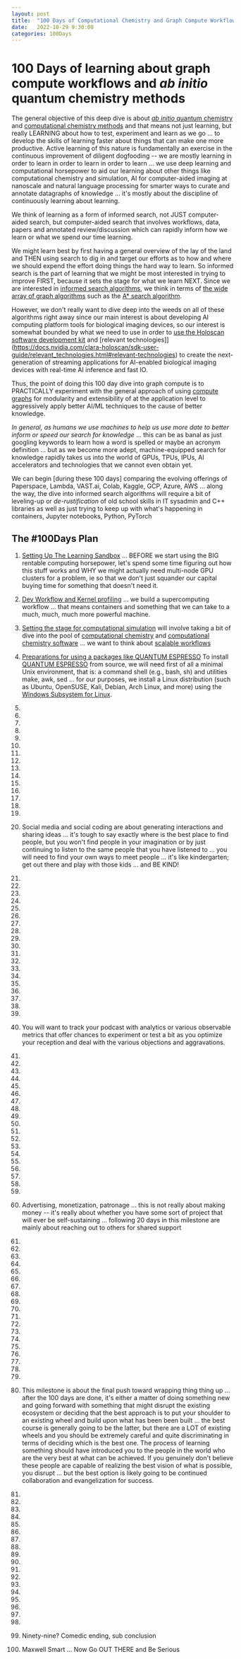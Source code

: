 ```yaml
---
layout: post
title:  "100 Days of Computational Chemistry and Graph Compute Workflows"
date:   2022-10-29 9:30:00
categories: 100Days
---
```



# 100 Days of learning about graph compute workflows and *ab initio* quantum chemistry methods

The general objective of this deep dive is about [*ab initio* quantum chemistry](https://en.wikipedia.org/wiki/Ab_initio_quantum_chemistry_methods) and [computational chemistry methods](https://en.wikipedia.org/wiki/Computational_chemistry) and that means not just learning, but really LEARNING about how to test, experiment and learn as we go ... to develop the skills of learning faster about things that can make one more productive. Active learning of this nature is fundamentally an exercise in the continuous improvement of diligent dogfooding -- we are mostly learning in order to learn in order to learn in order to learn ...  we use deep learning and computational horsepower to aid our learning about other things like computational chemistry and simulation, AI for computer-aided imaging at nanoscale and natural language processing for smarter ways to curate and annotate datagraphs of knowledge ... it's mostly about the discipline of continuously learning about learning.

We think of learning as a form of informed search, not JUST computer-aided search, but computer-aided search that involves workflows, data, papers and annotated review/discussion which can rapidly inform how we learn or what we spend our time learning.  

We might learn best by first having a general overview of the lay of the land and THEN using search to dig in and target our efforts as to how and where we should expend the effort doing things the hard way to learn. So informed search is the part of learning that we might be most interested in trying to improve FIRST, because it sets the stage for what we learn NEXT. Since we are interested in [informed search algorithms](https://en.wikipedia.org/wiki/Search_algorithm#Informed_search), we think in terms of [the wide array of graph algorithms](https://en.wikipedia.org/wiki/Category:Graph_algorithms) such as the [A* search algorithm](https://en.wikipedia.org/wiki/A*_search_algorithm). 

However, we don't really want to dive deep into the weeds on all of these algorithms right away since our main interest is about developing AI computing platform tools for biological imaging devices, so our interest is somewhat bounded by what we need to use in order to [use the Holoscan software development kit](https://docs.nvidia.com/clara-holoscan/sdk-user-guide/clara_holoscan_devguide.html) and [relevant technologies]](https://docs.nvidia.com/clara-holoscan/sdk-user-guide/relevant_technologies.html#relevant-technologies) to create the next-generation of streaming applications for AI-enabled biological imaging devices with real-time AI inference and fast IO.

Thus, the point of doing this 100 day dive into graph compute is to PRACTICALLY experiment with the general approach of using [compute graphs](https://docs.nvidia.com/clara-holoscan/sdk-user-guide/gxf/index.html) for modularity and extensibility of at the application level to aggressively apply better AI/ML techniques to the cause of better knowledge.

*In general, as humans we use machines to help us use more date to better inform or speed our search for knowledge* ... this can be as banal as just googling keywords to learn how a word is spelled or maybe an acronym definition  ... but as we become more adept, machine-equipped search for knowledge rapidly takes us into the world of GPUs, TPUs, IPUs, AI accelerators and technologies that we cannot even obtain yet.  

We can begin [during these 100 days] comparing the evolving offerings of Paperspace, Lambda, VAST.ai, Colab, Kaggle, GCP, Azure, AWS ... along the way, the dive into informed search algorithms will require a bit of leveling-up or *de-rustification* of old school skills in IT sysadmin and C++ libraries as well as just trying to keep up with what's happening in containers, Jupyter notebooks, Python, PyTorch


## The #100Days Plan 

1)  [Setting Up The Learning Sandbox](https://brunoscience.github.io/100days/2022/10/27/Day-1.html) ... BEFORE we start using the BIG rentable computing horsepower, let's spend some time figuring out how this stuff works and WHY we might actually need multi-node GPU clusters for a problem, ie so that we don't just squander our capital buying time for something that doesn't need it.

2) [Dev Workflow and Kernel profiling](https://brunoscience.github.io/100days/2022/10/28/Day-2.html) ... we build a supercomputing workflow ... that means containers and something that we can take to a much, much, much more powerful machine. 

3) [Setting the stage for computational simulation](https://brunoscience.github.io/100days/2022/10/28/Day-3.html) will involve taking a bit of dive into the pool of [computational chemistry](https://en.wikipedia.org/wiki/Computational_chemistry) and [computational chemistry software](https://en.wikipedia.org/wiki/List_of_quantum_chemistry_and_solid-state_physics_software) ... we want to think about [scalable workflows](https://www.nature.com/articles/s41597-020-00638-4)

4) [Preparations for using a packages like QUANTUM ESPRESSO](https://brunoscience.github.io/100days/2022/10/28/Day-4.html) To install [QUANTUM ESPRESSO](https://www.quantum-espresso.org/documentation/) from source, we will need first of all a minimal Unix environment, that is: a command shell (e.g., bash, sh) and utilities make, awk, sed ... for our purposes, we install a Linux distribution (such as Ubuntu, OpenSUSE, Kali, Debian, Arch Linux, and more) using the [Windows Subsystem for Linux](https://learn.microsoft.com/en-us/windows/wsl/install). 

5)

6)

7)

8)

9)

10)

11)

12)

13)

14)

15)

16)

17)

18)

19)

20) Social media and social coding are about generating interactions and sharing ideas ... it's tough to say exactly where is the best place to find people, but you won't find people in your imagination or by just continuing to listen to the same people that you have listened to ... you will need to find your own ways to meet people ... it's like kindergarten; get out there and play with those kids ... and BE KIND!

21)

22)

23)

24)

25)

26)

27)

28)

29)

30)

31)

32)

33)

34)

35)

36)

37)

38)

39)

40) You will want to track your podcast with analytics or various observable metrics that offer chances to experiment or test a bit as you optimize your reception and deal with the various objections and aggravations. 

41)

42)

43)

44)

45)

46)

47)

48)

49)

50)

51)

52)

53)

54)

55)

56)

57)

58)

59)

60) Advertising, monetization, patronage ... this is not really about making money -- it's really about whether you have some sort of project that will ever be self-sustaining ... following 20 days in this milestone are mainly about reaching out to others for shared support

61)

62)

63)

64)

65)

66)

67)

68)

69)

70)

71)

72)

73)

74)

75)

76)

77)

78)

79)

80) This milestone is about the final push toward wrapping thing thing up ... after the 100 days are done, it's either a matter of doing something new and going forward with something that might disrupt the existing ecosystem or deciding that the best approach is to put your shoulder to an existing wheel and build upon what has been been built ... the best course is generally going to be the latter, but there are a LOT of existing wheels and you should be extremely careful and quite discriminating in terms of deciding which is the best one. The process of learning something should have introduced you to the people in the world who are the very best at what can be achieved. If you genuinely don't believe these people are capable of realizing the best vision of what is possible, you disrupt ... but the best option is likely going to be continued collaboration and evangelization for success.

81)

82)

83)

84)

85)

86)

87)

88)

89)

90)

91)

92)

93)

94)

95)

96)

97)

98)

99) Ninety-nine? Comedic ending, sub conclusion

100) Maxwell Smart ... Now Go OUT THERE and Be Serious 
